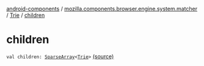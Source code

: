 [android-components](../../index.md) / [mozilla.components.browser.engine.system.matcher](../index.md) / [Trie](index.md) / [children](./children.md)

# children

`val children: `[`SparseArray`](https://developer.android.com/reference/android/util/SparseArray.html)`<`[`Trie`](index.md)`>` [(source)](https://github.com/mozilla-mobile/android-components/blob/master/components/browser/engine-system/src/main/java/mozilla/components/browser/engine/system/matcher/Trie.kt#L13)